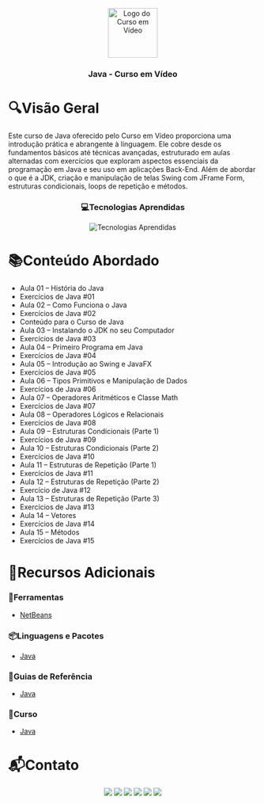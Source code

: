 <div align="center">
  <img height="100px" src="https://iconsverse.vercel.app/icons?i=cev" alt="Logo do Curso em Vídeo" />
  <h3 align="center">Java - Curso em Vídeo</h3>
</div>

# 🔍Visão Geral
  Este curso de Java oferecido pelo Curso em Vídeo proporciona uma introdução prática e abrangente à linguagem. Ele cobre desde os fundamentos básicos até técnicas avançadas, estruturado em aulas alternadas com exercícios que exploram aspectos essenciais da programação em Java e seu uso em aplicações Back-End. Além de abordar o que é a JDK, criação e manipulação de telas Swing com JFrame Form, estruturas condicionais, loops de repetição e métodos.

<div align="center">
  <h3> 💻Tecnologias Aprendidas</h3>
  <img src="https://iconsverse.vercel.app/icons?i=java" alt="Tecnologias Aprendidas">
</div>

# 📚Conteúdo Abordado
  * Aula 01 – História do Java
  * Exercícios de Java #01
  * Aula 02 – Como Funciona o Java
  * Exercícios de Java #02
  * Conteúdo para o Curso de Java
  * Aula 03 – Instalando o JDK no seu Computador
  * Exercícios de Java #03
  * Aula 04 – Primeiro Programa em Java
  * Exercícios de Java #04
  * Aula 05 – Introdução ao Swing e JavaFX
  * Exercícios de Java #05
  * Aula 06 – Tipos Primitivos e Manipulação de Dados
  * Exercícios de Java #06
  * Aula 07 – Operadores Aritméticos e Classe Math
  * Exercícios de Java #07
  * Aula 08 – Operadores Lógicos e Relacionais
  * Exercícios de Java #08
  * Aula 09 – Estruturas Condicionais (Parte 1)
  * Exercícios de Java #09
  * Aula 10 – Estruturas Condicionais (Parte 2)
  * Exercícios de Java #10
  * Aula 11 – Estruturas de Repetição (Parte 1)
  * Exercícios de Java #11
  * Aula 12 – Estruturas de Repetição (Parte 2)
  * Exercício de Java #12
  * Aula 13 – Estruturas de Repetição (Parte 3)
  * Exercícios de Java #13
  * Aula 14 – Vetores
  * Exercícios de Java #14
  * Aula 15 – Métodos
  * Exercícios de Java #15

# 🔗Recursos Adicionais
### 🔧Ferramentas
  - <a href="https://netbeans.apache.org/front/main/download/">NetBeans</a>

### 📦Linguagens e Pacotes
  - <a href="https://www.java.com/pt-BR/download/">Java</a>

### 📖Guias de Referência
  - <a href="https://docs.oracle.com/en/java/">Java</a>

### 📎Curso
  - <a href="https://www.cursoemvideo.com/curso/java-basico/">Java</a>

# 📬Contato
<div align="center"> 
  <a href="https://github.com/Paulo-Alvares"><img src="https://img.shields.io/badge/GitHub-000000?style=for-the-badge&logo=github&logoColor=white"></a>
  <a href = "mailto:pauloalvares66@gmail.com"><img src="https://img.shields.io/badge/Gmail-D14836?style=for-the-badge&logo=gmail&logoColor=white"></a>
  <a href="https://www.linkedin.com/in/paulo-alvares/"><img src="https://img.shields.io/badge/-LinkedIn-%230077B5?style=for-the-badge&logo=linkedin&logoColor=white"></a> 
  <a href="https://www.instagram.com/paulo_10111/"><img src="https://img.shields.io/badge/-Instagram-%23E4405F?style=for-the-badge&logo=instagram&logoColor=white"></a>
  <a href="https://www.facebook.com/paulogabriel.alvares"><img src="https://img.shields.io/badge/Facebook-1877F2?style=for-the-badge&logo=facebook&logoColor=white"></a>
  <a href="https://codepen.io/Poulos-Alvares"><img src="https://img.shields.io/badge/Codepen-000000?style=for-the-badge&logo=codepen&logoColor=white"></a>
</div>